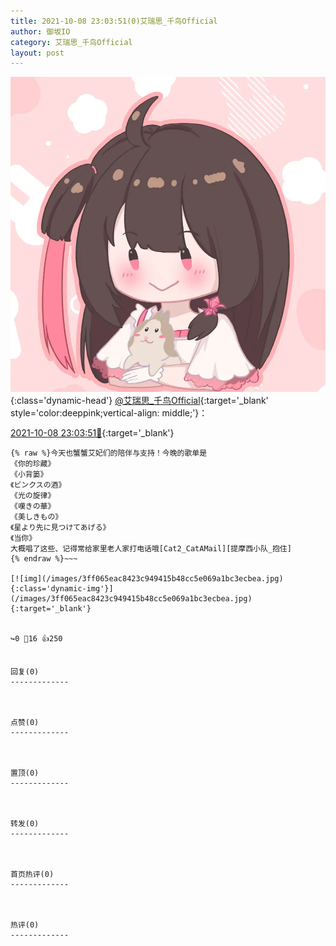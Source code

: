 ```yaml
---
title: 2021-10-08 23:03:51(0)艾瑞思_千鸟Official
author: 御坂IO
category: 艾瑞思_千鸟Official
layout: post
---
```


![img](/images/7e08840c56f251de28bdf766b647bd5fe9a5d50a.jpg){:class='dynamic-head'}
[@艾瑞思_千鸟Official](https://space.bilibili.com/1090010845/dynamic){:target='_blank' style='color:deeppink;vertical-align: middle;'}：

[2021-10-08 23:03:51🔗](https://t.bilibili.com/579249487463738844){:target='_blank'}

~~~
{% raw %}今天也蟹蟹艾妃们的陪伴与支持！今晚的歌单是
《你的珍藏》
《小背篓》
《ビンクスの酒》
《光の旋律》
《嘆きの華》
《美しきもの》
《星より先に見つけてあげる》
《当你》
大概唱了这些、记得常给家里老人家打电话哦[Cat2_CatAMail][提摩西小队_抱住]
{% endraw %}~~~

[![img](/images/3ff065eac8423c949415b48cc5e069a1bc3ecbea.jpg){:class='dynamic-img'}](/images/3ff065eac8423c949415b48cc5e069a1bc3ecbea.jpg){:target='_blank'}


↪️0 💬16 👍250


回复(0)
-------------



点赞(0)
-------------



置顶(0)
-------------



转发(0)
-------------



首页热评(0)
-------------



热评(0)
-------------



